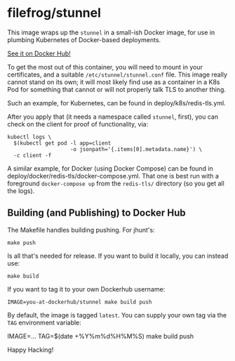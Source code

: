 filefrog/stunnel
===============

This image wraps up the `stunnel` in a small-ish Docker image, for
use in plumbing Kubernetes of Docker-based deployments.

[See it on Docker Hub!][1]

To get the most out of this container, you will need to mount in
your certificates, and a suitable `/etc/stunnel/stunnel.conf`
file.  This image really cannot stand on its own; it will most
likely find use as a container in a K8s Pod for something that
cannot or will not properly talk TLS to another thing.

Such an example, for Kubernetes, can be found in
deploy/k8s/redis-tls.yml.

After you apply that (it needs a namespace called `stunnel`,
first), you can check on the client for proof of functionality,
via:

    kubectl logs \
      $(kubectl get pod -l app=client
                        -o jsonpath='{.items[0].metadata.name}') \
      -c client -f

A similar example, for Docker (using Docker Compose) can be found
in deploy/docker/redis-tls/docker-compose.yml.  That one is best
run with a foreground `docker-compose up` from the `redis-tls/`
directory (so you get all the logs).

Building (and Publishing) to Docker Hub
---------------------------------------

The Makefile handles building pushing.  For jhunt's:

    make push

Is all that's needed for release.  If you want to build it
locally, you can instead use:

    make build

If you want to tag it to your own Dockerhub username:

    IMAGE=you-at-dockerhub/stunnel make build push

By default, the image is tagged `latest`.  You can supply your own
tag via the `TAG` environment variable:

   IMAGE=... TAG=$(date +%Y%m%d%H%M%S) make build push

Happy Hacking!


[1]: https://hub.docker.com/r/filefrog/stunnel
